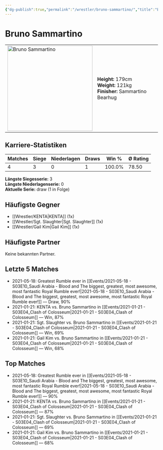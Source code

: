 ```yaml
---
{"dg-publish":true,"permalink":"/wrestler/bruno-sammartino/","title":"Bruno Sammartino","tags":["wrestler"],"noteIcon":""}
---
```



# Bruno Sammartino

<table>
        <tr>
        <td><img src="https://github.com/CptSpaulding1980/choke-slam-wrestling/releases/download/images/Bruno_Sammartino.png" width="280" alt="Bruno Sammartino"></td>
        <td>
        <b>Height:</b> 179cm<br>
        <b>Weight:</b> 121kg<br>
        <b>Finisher:</b> Sammartino Bearhug<br>
        </td>
        </tr>
        </table>
        

## Karriere-Statistiken

| Matches | Siege | Niederlagen | Draws | Win % | Ø Rating |
|---------|-------|-------------|-------|-------|-----------|
| 4 | 3 | 0 | 1 | 100.0% | 78.50 |

**Längste Siegesserie:** 3<br>**Längste Niederlagenserie:** 0<br>**Aktuelle Serie:** draw (1 in Folge)


## Häufigste Gegner
- [[Wrestler/KENTA\|KENTA]] (1x)
- [[Wrestler/Sgt. Slaughter\|Sgt. Slaughter]] (1x)
- [[Wrestler/Gail Kim\|Gail Kim]] (1x)

## Häufigste Partner
Keine bekannten Partner.

## Letzte 5 Matches
- 2021-05-18: Greatest Rumble ever in [[Events/2021-05-18 - S03E10_Saudi Arabia - Blood and The biggest, greatest, most awesome, most fantastic Royal Rumble ever!\|2021-05-18 - S03E10_Saudi Arabia - Blood and The biggest, greatest, most awesome, most fantastic Royal Rumble ever!]] — Draw, 90%
- 2021-01-21: KENTA vs. Bruno Sammartino in [[Events/2021-01-21 - S03E04_Clash of Colosseum\|2021-01-21 - S03E04_Clash of Colosseum]] — Win, 87%
- 2021-01-21: Sgt. Slaughter vs. Bruno Sammartino in [[Events/2021-01-21 - S03E04_Clash of Colosseum\|2021-01-21 - S03E04_Clash of Colosseum]] — Win, 69%
- 2021-01-21: Gail Kim vs. Bruno Sammartino in [[Events/2021-01-21 - S03E04_Clash of Colosseum\|2021-01-21 - S03E04_Clash of Colosseum]] — Win, 68%

## Top Matches
- 2021-05-18: Greatest Rumble ever in [[Events/2021-05-18 - S03E10_Saudi Arabia - Blood and The biggest, greatest, most awesome, most fantastic Royal Rumble ever!\|2021-05-18 - S03E10_Saudi Arabia - Blood and The biggest, greatest, most awesome, most fantastic Royal Rumble ever!]] — 90%
- 2021-01-21: KENTA vs. Bruno Sammartino in [[Events/2021-01-21 - S03E04_Clash of Colosseum\|2021-01-21 - S03E04_Clash of Colosseum]] — 87%
- 2021-01-21: Sgt. Slaughter vs. Bruno Sammartino in [[Events/2021-01-21 - S03E04_Clash of Colosseum\|2021-01-21 - S03E04_Clash of Colosseum]] — 69%
- 2021-01-21: Gail Kim vs. Bruno Sammartino in [[Events/2021-01-21 - S03E04_Clash of Colosseum\|2021-01-21 - S03E04_Clash of Colosseum]] — 68%
